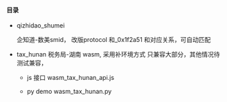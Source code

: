 #### 目录

- qizhidao_shumei 

   	企知道-数美smid，
      	改版protocol 和_0x1f2a51 和对应关系，可自动匹配

- tax_hunan
    税务局-湖南
        wasm, 采用补环境方式 只兼容大部分，其他情况待测试兼容，
    
    -    js 接口 wasm_tax_hunan_api.js
    
    -    py  demo  wasm_tax_hunan.py
